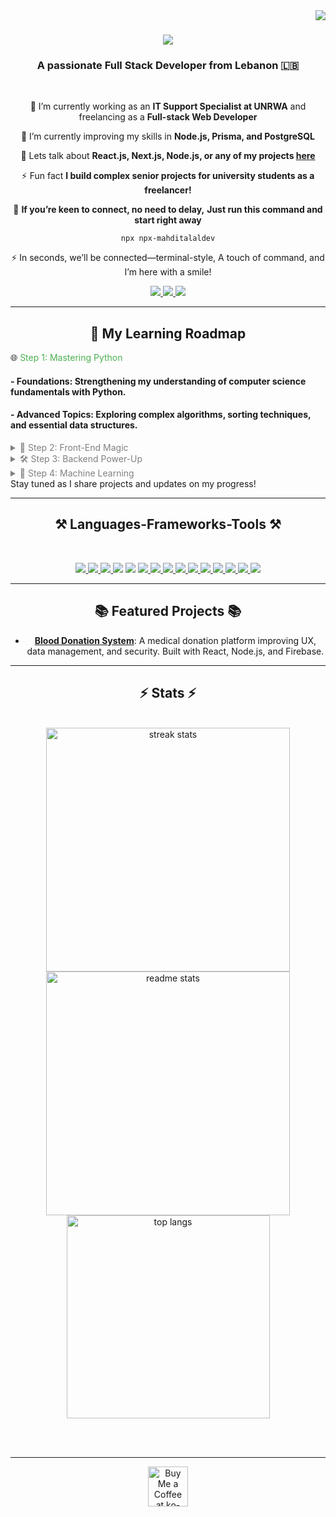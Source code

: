<img align="right" src="https://visitor-badge.laobi.icu/badge?page_id=mahditalaldev.mahditalaldev" />

<h1 align="center">
    <img src="https://readme-typing-svg.herokuapp.com/?font=Righteous&size=35&center=true&vCenter=true&width=500&height=70&duration=5000&lines=In+a+world+full+of+code,;let+your+creativity+be+the+syntax!+💻" />
</h1>

<h3 align="center">A passionate Full Stack Developer from Lebanon 🇱🇧</h3>

<br/>

<div align="center">
 
 🔭 I’m currently working as an **IT Support Specialist at UNRWA** and freelancing as a **Full-stack Web Developer**
 
 🌱 I’m currently improving my skills in **Node.js, Prisma, and PostgreSQL**

💬 Lets talk about **React.js, Next.js, Node.js, or any of my projects [here](https://github.com/mahditalaldev)**

⚡ Fun fact **I build complex senior projects for university students as a freelancer!**

👋  **If you’re keen to connect, no need to delay,**
    **Just run this command and start right away**

<p align="center"> <code>npx npx-mahditalaldev</code> </p>

⚡  In seconds, we’ll be connected—terminal-style,
A touch of command, and I’m here with a smile!
</div>

<div align="center"> 
  <a href="mailto:mahditalal.789@gmail.com">
    <img src="https://img.shields.io/badge/Gmail-333333?style=for-the-badge&logo=gmail&logoColor=red" />
  </a>
  <a href="https://linkedin.com/in/mahditalal" target="_blank">
    <img src="https://img.shields.io/badge/LinkedIn-0077B5?style=for-the-badge&logo=linkedin&logoColor=white" />
  </a>
  <a href="https://react-portfolio-fd769.web.app" target="_blank">
     <img src="https://img.shields.io/badge/Portfolio-FF5722?style=for-the-badge&logo=todoist&logoColor=white" />
  </a>
</div>

<hr/>
<h2 align="center">🚀 My Learning Roadmap</h2>
🌐 <span style="color: #4CAF50;">Step 1: Mastering Python</span>

<h4>- Foundations: Strengthening my understanding of computer science fundamentals with Python.</h4> <h4>- Advanced Topics: Exploring complex algorithms, sorting techniques, and essential data structures.</h4> <details> <summary style="color: grey;">🎨 Step 2: Front-End Magic</summary> <h4>- Flutter & Dart: Building interactive, cross-platform mobile applications.</h4> <h4>- HTML, CSS & JavaScript: Sharpening my front-end skills to create sleek, responsive web designs.</h4> </details> <details> <summary style="color: grey;">🛠️ Step 3: Backend Power-Up</summary> <h4>- PHP & Laravel Framework: Enhancing backend proficiency, from data handling to API integration.</h4> <h4>- Databases & Architecture: Diving into database management and structuring robust backend systems.</h4> </details> <details> <summary style="color: grey;">🤖 Step 4: Machine Learning</summary> <h4>- Foundations: Learning the basics of machine learning, algorithms, and model training.</h4> </details>
Stay tuned as I share projects and updates on my progress!

<hr/>

<h2 align="center">⚒️ Languages-Frameworks-Tools ⚒️</h2>
<br/>
<p align="center">  
  <a href="https://github.com/harish-sethuraman/readme-components">
    <img src="https://readme-components.vercel.app/api?component=logo&fill=black&logo=html5&svgfill=f06629">
  </a>
    <a href="https://github.com/harish-sethuraman/readme-components">
    <img src="https://readme-components.vercel.app/api?component=logo&fill=black&logo=css3&svgfill=028dd1">
  </a>
    <a href="https://github.com/harish-sethuraman/readme-components">
    <img src="https://readme-components.vercel.app/api?component=logo&fill=black&logo=javascript&svgfill=f6df1c">
  </a>
    <a href="https://github.com/harish-sethuraman/readme-components">
    <img src="https://readme-components.vercel.app/api?component=logo&fill=black&logo=react&svgfill=61dafb"></a>
    <a href="https://github.com/harish-sethuraman/readme-components">
    <img src="https://readme-components.vercel.app/api?component=logo&fill=black&logo=next.js&svgfill=white"></a>
  </a>
  <a href="https://github.com/harish-sethuraman/readme-components">
    <img src="https://readme-components.vercel.app/api?component=logo&fill=black&logo=postgresql&svgfill=336791">
  </a><a href="https://github.com/harish-sethuraman/readme-components">
    <img src="https://readme-components.vercel.app/api?component=logo&fill=black&logo=mongodb&svgfill=47A248">
  </a><a href="https://github.com/harish-sethuraman/readme-components">
    <img src="https://readme-components.vercel.app/api?component=logo&fill=black&logo=python&svgfill=3776AB">
  </a><a href="https://github.com/harish-sethuraman/readme-components">
    <img src="https://readme-components.vercel.app/api?component=logo&fill=black&logo=java&svgfill=007396">
  </a><a href="https://github.com/harish-sethuraman/readme-components">
    <img src="https://readme-components.vercel.app/api?component=logo&fill=black&logo=android&svgfill=3DDC84">
  </a><a href="https://github.com/harish-sethuraman/readme-components">
    <img src="https://readme-components.vercel.app/api?component=logo&fill=black&logo=bootstrap&svgfill=563d7c">
  </a><a href="https://github.com/harish-sethuraman/readme-components">
    <img src="https://readme-components.vercel.app/api?component=logo&fill=black&logo=material-ui&svgfill=0081CB">
  </a><a href="https://github.com/harish-sethuraman/readme-components">
    <img src="https://readme-components.vercel.app/api?component=logo&fill=black&logo=tailwindcss&svgfill=06B6D4">
  </a><a href="https://github.com/harish-sethuraman/readme-components">
    <img src="https://readme-components.vercel.app/api?component=logo&fill=black&logo=node.js&svgfill=8CC84B">
  </a><a href="https://github.com/harish-sethuraman/readme-components">
    <img src="https://readme-components.vercel.app/api?component=logo&fill=black&logo=firebase&svgfill=FFCA28">
  </a></p>

<hr/>

<div align="center">
  <h2>📚 Featured Projects 📚</h2>
  <ul>
    <li><a href="https://mahditalaldev.github.io/blood-donation-system-main/" target="_blank"><b>Blood Donation System</b></a>: A medical donation platform improving UX, data management, and security. Built with React, Node.js, and Firebase.</li>
  </ul>
</div>

<hr/>

<h2 align="center">⚡ Stats ⚡</h2>
<br>
<div align="center">
  <img width=390 src="https://github-readme-streak-stats-salesp07.vercel.app/?user=mahditalaldev&count_private=true&theme=react&border_radius=10" alt="streak stats"/>
  <img width=390 src="https://github-readme-stats-salesp07.vercel.app/api?username=mahditalaldev&count_private=true&show_icons=true&theme=react&rank_icon=github&border_radius=10" alt="readme stats" />
  <br/>
  <img width=325 align="center" src="https://github-readme-stats-salesp07.vercel.app/api/top-langs/?username=mahditalaldev&hide=HTML&langs_count=8&layout=compact&theme=react&border_radius=10&size_weight=0.5&count_weight=0.5&exclude_repo=github-readme-stats" alt="top langs" />
</div>

<br/><br/>

<hr/>

<div align="center">
<a href='https://ko-fi.com/V7V4RAK9C' target='_blank'><img height='64' style='border:0px;height:64px;' src='https://storage.ko-fi.com/cdn/kofi1.png?v=3' border='0' alt='Buy Me a Coffee at ko-fi.com' /></a>
</div>


